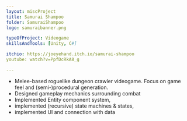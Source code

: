 ```yaml
---
layout: miscProject
title: Samurai Shampoo
folder: SamuraiShampoo
logo: samuraibanner.png

typeOfProject: Videogame
skillsAndTools: [Unity, C#]

itchio: https://joeyehand.itch.io/samurai-shampoo
youtube: watch?v=PpfDcRkA8_g

---
```


* Melee-based roguelike dungeon crawler videogame. Focus on game feel and (semi-)procedural generation.
* Designed gameplay mechanics surrounding combat
* Implemented Entity component system, 
* implemented (recursive) state machines & states, 
* implemented UI and connection with data


